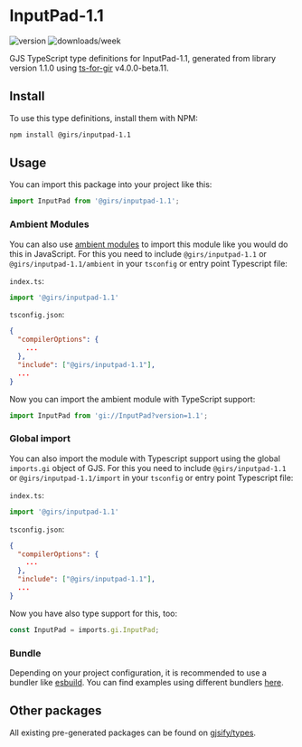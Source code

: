 
# InputPad-1.1

![version](https://img.shields.io/npm/v/@girs/inputpad-1.1)
![downloads/week](https://img.shields.io/npm/dw/@girs/inputpad-1.1)


GJS TypeScript type definitions for InputPad-1.1, generated from library version 1.1.0 using [ts-for-gir](https://github.com/gjsify/ts-for-gir) v4.0.0-beta.11.


## Install

To use this type definitions, install them with NPM:
```bash
npm install @girs/inputpad-1.1
```

## Usage

You can import this package into your project like this:
```ts
import InputPad from '@girs/inputpad-1.1';
```

### Ambient Modules

You can also use [ambient modules](https://github.com/gjsify/ts-for-gir/tree/main/packages/cli#ambient-modules) to import this module like you would do this in JavaScript.
For this you need to include `@girs/inputpad-1.1` or `@girs/inputpad-1.1/ambient` in your `tsconfig` or entry point Typescript file:

`index.ts`:
```ts
import '@girs/inputpad-1.1'
```

`tsconfig.json`:
```json
{
  "compilerOptions": {
    ...
  },
  "include": ["@girs/inputpad-1.1"],
  ...
}
```

Now you can import the ambient module with TypeScript support: 

```ts
import InputPad from 'gi://InputPad?version=1.1';
```

### Global import

You can also import the module with Typescript support using the global `imports.gi` object of GJS.
For this you need to include `@girs/inputpad-1.1` or `@girs/inputpad-1.1/import` in your `tsconfig` or entry point Typescript file:

`index.ts`:
```ts
import '@girs/inputpad-1.1'
```

`tsconfig.json`:
```json
{
  "compilerOptions": {
    ...
  },
  "include": ["@girs/inputpad-1.1"],
  ...
}
```

Now you have also type support for this, too:

```ts
const InputPad = imports.gi.InputPad;
```

### Bundle

Depending on your project configuration, it is recommended to use a bundler like [esbuild](https://esbuild.github.io/). You can find examples using different bundlers [here](https://github.com/gjsify/ts-for-gir/tree/main/examples).

## Other packages

All existing pre-generated packages can be found on [gjsify/types](https://github.com/gjsify/types).

